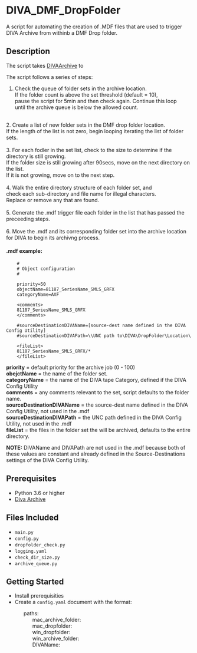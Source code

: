 # DIVA\_DMF\_DropFolder
A script for automating the creation of .MDF files that are used to trigger
DIVA Archive from withinb a DMF Drop folder. 

## Description
The script takes [DIVAArchive](https://www.goecodigital.com) to


The script follows a series of steps: 


1. Check the queue of folder sets in the archive location. <br> If the folder count is above the set threshold (default = 10), <br> pause the script for 5min and then check again. Continue this loop <br> until the archive queue is below the allowed count. <br>
<br>
2. Create a list of new folder sets in the DMF drop folder location. <br> If the length of the list is not zero, begin looping iterating the list of folder sets. <br>
<br>
3. For each fodler in the set list, check to the size to determine if the directory is still growing. <br> If the folder size is still growing after 90secs, move on the next directory on the list. <br>If it is not growing, move on to the next step. <br><br>
4. Walk the entire directory structure of each folder set, and <br> check each sub-directory and file name for illegal characters. <br> Replace or remove any that are found. <br><br>
5. Generate the .mdf trigger file each folder in the list that has passed the preceeding steps. <br><br>
6. Move the .mdf and its corresponding folder set into the archive location for DIVA to begin its archivng process. 

#### .mdf example: 

		#
		# Object configuration
		#
	
		priority=50
		objectName=81187_SeriesName_SMLS_GRFX
		categoryName=AXF
	
		<comments>
		81187_SeriesName_SMLS_GRFX
		</comments>
	
		#sourceDestinationDIVAName=[source-dest name defined in the DIVA Config Utility]
		#sourceDestinationDIVAPath=\\UNC path to\DIVA\DropFolder\Location\
	
		<fileList>
		81187_SeriesName_SMLS_GRFX/*
		</fileList>

**priority** = default priority for the archive job (0 - 100)<br>
**obejctName** = the name of the folder set. <br>
**categoryName** = the name of the DIVA tape Category, defined if the DIVA Config Utility<br>
**comments** = any comments relevant to the set, script defaults to the folder name.<br>
**sourceDestinationDIVAName** = the source-dest name defined in the DIVA Config Utility, not used in the .mdf<br>
**sourceDestinationDIVAPath** = the UNC path defined in the DIVA Config Utility, not used in the .mdf<br>
**fileList** = the files in the folder set the will be archived, defaults to the entire directory.<br>

**NOTE:** DIVAName and DIVAPath are not used in the .mdf because both of these values are constant and already defined in the Source-Destinations settings of the DIVA Config Utility.

## Prerequisites 

* Python 3.6 or higher
* [Diva Archive](https://www.goecodigital.com) 



## Files Included

* `main.py`
* `config.py`
* `dropfolder_check.py`
* `logging.yaml `
* `check_dir_size.py`
* `archive_queue.py`


## Getting Started

* Install prerequisities 
* Create a `config.yaml` document with the format: 
&nbsp;   &nbsp;   &nbsp;   &nbsp;   &nbsp;  

&nbsp; &nbsp; &nbsp; &nbsp; &nbsp; &nbsp; paths: &nbsp;   &nbsp;   &nbsp;   &nbsp;   &nbsp;  
&nbsp; &nbsp; &nbsp; &nbsp; &nbsp; &nbsp; &nbsp; &nbsp; &nbsp; mac\_archive\_folder:&nbsp;   &nbsp;   &nbsp;   &nbsp;   &nbsp;  
&nbsp; &nbsp; &nbsp; &nbsp; &nbsp; &nbsp; &nbsp; &nbsp; &nbsp; mac\_dropfolder:&nbsp;   &nbsp;   &nbsp;   &nbsp;   &nbsp;  
&nbsp; &nbsp; &nbsp; &nbsp; &nbsp; &nbsp; &nbsp; &nbsp; &nbsp; win\_dropfolder:&nbsp;   &nbsp;   &nbsp;   &nbsp;   &nbsp;  
&nbsp; &nbsp; &nbsp; &nbsp; &nbsp; &nbsp; &nbsp; &nbsp; &nbsp; win\_archive_folder:&nbsp;   &nbsp;   &nbsp;   &nbsp;   &nbsp;  
&nbsp; &nbsp; &nbsp; &nbsp; &nbsp; &nbsp; &nbsp; &nbsp; &nbsp; DIVAName:&nbsp;   &nbsp;   &nbsp;   &nbsp;   &nbsp;  
 

